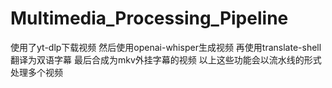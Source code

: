 # Multimedia_Processing_Pipeline
使用了yt-dlp下载视频 然后使用openai-whisper生成视频 再使用translate-shell 翻译为双语字幕 最后合成为mkv外挂字幕的视频 以上这些功能会以流水线的形式处理多个视频
